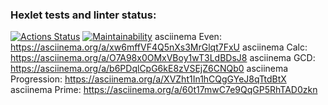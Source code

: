 ### Hexlet tests and linter status:
[![Actions Status](https://github.com/blonde2029/java-project-61/workflows/hexlet-check/badge.svg)](https://github.com/blonde2029/java-project-61/actions)
[![Maintainability](https://api.codeclimate.com/v1/badges/d285b602af8559be561c/maintainability)](https://codeclimate.com/github/blonde2029/java-project-61/maintainability)
asciinema Even:        https://asciinema.org/a/xw6mffVF4Q5nXs3MrGlqt7FxU
asciinema Calc:        https://asciinema.org/a/O7A98x0OMxVBoy1wT3LdBDsJ8
asciinema GCD:         https://asciinema.org/a/b6PDqlCpG6kE8zVSEjZ6CNQb0
asciinema Progression: https://asciinema.org/a/XVZht1In1hCQgGYeJ8qTtdBtX
asciinema Prime:       https://asciinema.org/a/60t17mwC7e9QqGP5RhTAD0zkn
